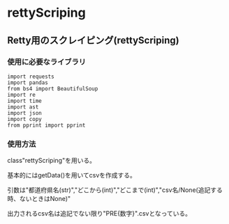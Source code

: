 # rettyScriping

## Retty用のスクレイピング(rettyScriping)

### 使用に必要なライブラリ
```
import requests
import pandas
from bs4 import BeautifulSoup
import re
import time
import ast
import json
import copy
from pprint import pprint
```

### 使用方法

class"rettyScriping"を用いる。

基本的にはgetData()を用いてcsvを作成する。

引数は"都道府県名(str)","どこから(int)","どこまで(int)","csv名/None(追記する時、ないときはNone)"

出力されるcsv名は追記でない限り"PRE{数字}".csvとなっている。
